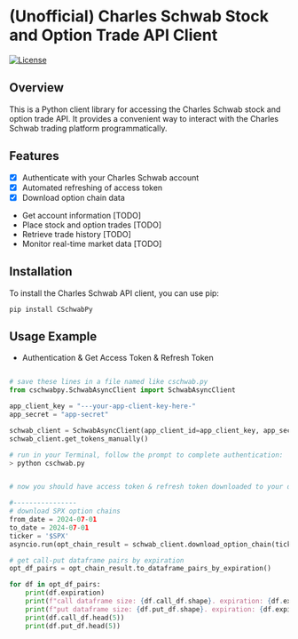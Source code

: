 # (Unofficial) Charles Schwab Stock and Option Trade API Client

[![License](https://img.shields.io/badge/license-MIT-blue.svg)](https://opensource.org/licenses/MIT)

## Overview

This is a Python client library for accessing the Charles Schwab stock and option trade API. It provides a convenient way to interact with the Charles Schwab trading platform programmatically.

## Features

- [x] Authenticate with your Charles Schwab account
- [X] Automated refreshing of access token
- [x] Download option chain data
- Get account information [TODO]
- Place stock and option trades [TODO]
- Retrieve trade history [TODO]
- Monitor real-time market data [TODO]

## Installation

To install the Charles Schwab API client, you can use pip:
```
pip install CSchwabPy
```

## Usage Example

* Authentication & Get Access Token & Refresh Token

```python

# save these lines in a file named like cschwab.py
from cschwabpy.SchwabAsyncClient import SchwabAsyncClient

app_client_key = "---your-app-client-key-here-"
app_secret = "app-secret"

schwab_client = SchwabAsyncClient(app_client_id=app_client_key, app_secret=app_secret)
schwab_client.get_tokens_manually()

# run in your Terminal, follow the prompt to complete authentication:
> python cschwab.py


# now you should have access token & refresh token downloaded to your device

#----------------
# download SPX option chains
from_date = 2024-07-01
to_date = 2024-07-01
ticker = '$SPX'
asyncio.run(opt_chain_result = schwab_client.download_option_chain(ticker, from_date, to_date))

# get call-put dataframe pairs by expiration
opt_df_pairs = opt_chain_result.to_dataframe_pairs_by_expiration()

for df in opt_df_pairs:
    print(df.expiration)
    print(f"call dataframe size: {df.call_df.shape}. expiration: {df.expiration}")
    print(f"put dataframe size: {df.put_df.shape}. expiration: {df.expiration}")
    print(df.call_df.head(5))
    print(df.put_df.head(5))

```
